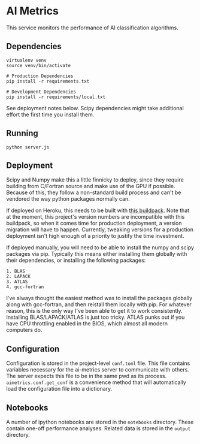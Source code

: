 AI Metrics
==========

This service monitors the performance of AI classification algorithms.

Dependencies
------------

    virtualenv venv
    source venv/bin/activate

    # Production Dependencies
    pip install -r requirements.txt

    # Development Dependencies
    pip install -r requirements/local.txt

See deployment notes below.  Scipy dependencies might take additional effort
the first time you install them.  

Running
-------
    
    python server.js

Deployment
----------

Scipy and Numpy make this a little finnicky to deploy, since they require
building from C/Fortran source and make use of the GPU if possible.  Because of
this, they follow a non-standard build process and can't be vendored the way
python packages normally can.

If deployed on Heroku, this needs to be built with 
[this buildpack](git@github.com:thenovices/heroku-buildpack-scipy.git). Note
that at the moment, this project's version numbers are incompatible with this
buildpack, so when it comes time for production deployment, a version migration
will have to happen. Currently, tweaking versions for a production deployment
isn't high enough of a priority to justify the time investment.

If deployed manually, you will need to be able to install the numpy and scipy
packages via pip.  Typically this means either installing them globally with
their dependencies, or installing the following packages:

    1. BLAS
    2. LAPACK
    3. ATLAS
    4. gcc-fortran

I've always thought the easiest method was to install the packages globally
along with gcc-fortran, and then reistall them locally with pip.  For whatever
reason, this is the only way I've been able to get it to work consistently.
Installing BLAS/LAPACK/ATLAS is just too tricky.  ATLAS punks out if you have
CPU throttling enabled in the BIOS, which almost all modern computers do.


Configuration
-------------

Configuration is stored in the project-level `conf.toml` file.  This file 
contains variables necessary for the ai-metrics server to communicate with
others. The server expects this file to be in the same pwd as its process.
`aimetrics.conf.get_conf` is a convenience method that will automatically load
the configuration file into a dictionary.

Notebooks
---------

A number of ipython notebooks are stored in the `notebooks` directory.  These
contain one-off performance analyses. Related data is stored in the `output`
directory.
